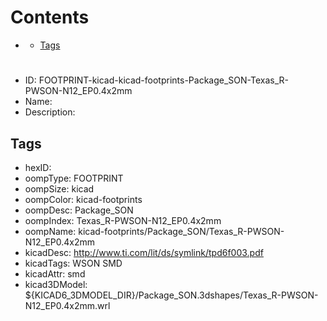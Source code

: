 



Contents
========

* [](#)
	* [Tags](#tags)

# 

- ID: FOOTPRINT-kicad-kicad-footprints-Package_SON-Texas_R-PWSON-N12_EP0.4x2mm
- Name: 
- Description: 

## Tags

- hexID: 
- oompType: FOOTPRINT
- oompSize: kicad
- oompColor: kicad-footprints
- oompDesc: Package_SON
- oompIndex: Texas_R-PWSON-N12_EP0.4x2mm
- oompName: kicad-footprints/Package_SON/Texas_R-PWSON-N12_EP0.4x2mm
- kicadDesc: http://www.ti.com/lit/ds/symlink/tpd6f003.pdf
- kicadTags: WSON SMD
- kicadAttr: smd
- kicad3DModel: ${KICAD6_3DMODEL_DIR}/Package_SON.3dshapes/Texas_R-PWSON-N12_EP0.4x2mm.wrl
